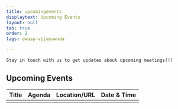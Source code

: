 ```yaml
---
title: upcomingevents
displaytext: Upcoming Events
layout: null
tab: true
order: 2
tags: owasp-vijayawada

---
```

```Stay in touch with us to get updates about upcoming meetings!!!```

## Upcoming Events

| Title | Agenda | Location/URL | Date & Time |
| --- | --- | --- | --- |
|     |     |     |     |
